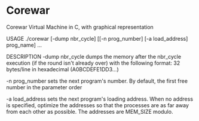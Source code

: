 # Corewar
Corewar Virtual Machine in C, with graphical representation


USAGE
./corewar [-dump nbr_cycle] [[-n prog_number] [-a load_address] prog_name] ...

DESCRIPTION
-dump nbr_cycle dumps the memory after the nbr_cycle execution (if the round isn't
already over) with the following format: 32 bytes/line in hexadecimal (A0BCDEFE1DD3...)

-n prog_number sets the next program's number. By default, the first free number in the
parameter order

-a load_address sets the next program's loading address. When no address is specified,
optimize the addresses so that the processes are as far away from each other as
possible. The addresses are MEM_SIZE modulo.
